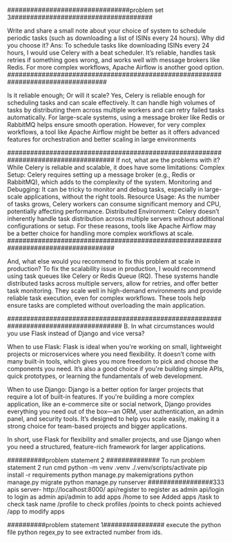 ################################problem set 3#####################################

Write and share a small note about your choice of system to schedule periodic tasks (such as downloading a list of ISINs every 24 hours). Why did you choose it?
Ans:  To schedule tasks like downloading ISINs every 24 hours, I would use Celery with a beat scheduler. It’s reliable, handles task retries if something goes wrong, and works well with message brokers like Redis. For more complex workflows, Apache Airflow is another good option.
##################################################################################

Is it reliable enough; Or will it scale?
Yes, Celery is reliable enough for scheduling tasks and can scale effectively. It can handle high volumes of tasks by distributing them across multiple workers and can retry failed tasks automatically. For large-scale systems, using a message broker like Redis or RabbitMQ helps ensure smooth operation. However, for very complex workflows, a tool like Apache Airflow might be better as it offers advanced features for orchestration and better scaling in large environments

####################################################################################
If not, what are the problems with it?
While Celery is reliable and scalable, it does have some limitations:
Complex Setup: Celery requires setting up a message broker (e.g., Redis or RabbitMQ), which adds to the complexity of the system.
Monitoring and Debugging: It can be tricky to monitor and debug tasks, especially in large-scale applications, without the right tools.
Resource Usage: As the number of tasks grows, Celery workers can consume significant memory and CPU, potentially affecting performance.
Distributed Environment: Celery doesn’t inherently handle task distribution across multiple servers without additional configurations or setup.
For these reasons, tools like Apache Airflow may be a better choice for handling more complex workflows at scale.
####################################################################################

And, what else would you recommend to fix this problem at scale in production?
To fix the scalability issue in production, I would recommend using task queues like Celery or Redis Queue (RQ). These systems handle distributed tasks across multiple servers, allow for retries, and offer better task monitoring. They scale well in high-demand environments and provide reliable task execution, even for complex workflows. These tools help ensure tasks are completed without overloading the main application.

######################################################################################
B. In what circumstances would you use Flask instead of Django and vice versa? 

When to use Flask: Flask is ideal when you're working on small, lightweight projects or microservices where you need flexibility. It doesn’t come with many built-in tools, which gives you more freedom to pick and choose the components you need. It’s also a good choice if you're building simple APIs, quick prototypes, or learning the fundamentals of web development.

When to use Django: Django is a better option for larger projects that require a lot of built-in features. If you're building a more complex application, like an e-commerce site or social network, Django provides everything you need out of the box—an ORM, user authentication, an admin panel, and security tools. It’s designed to help you scale easily, making it a strong choice for team-based projects and bigger applications.

In short, use Flask for flexibility and smaller projects, and use Django when you need a structured, feature-rich framework for larger applications.


##########problem statement 2 ##############
To run problem statement 2
run cmd
python -m venv .venv
./.venv/scripts/activate
pip install -r requirements
python manage.py makemigrations
python manage.py migrate
python manage.py runserver
#################333
apis server- http://localhost:8000/
api/register to register as admin
api/login  to login as admin
api/admin to add apps
/home to see Added apps
/task to check task name
/profile to check profiles
/points to check points achieved
/app to modify apps


##########problem statement 1################
execute the python file
python regex,py to see extracted number from ids.
